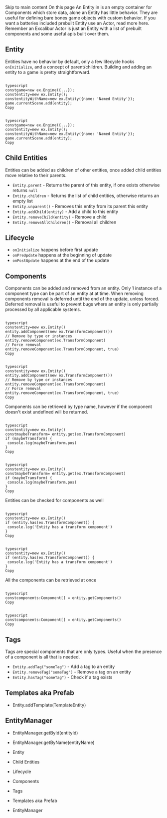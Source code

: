 Skip to main content
On this page
An Entity in is an empty container for Components which store data, alone an Entity has little behavior.
They are useful for defining bare bones game objects with custom behavior.
If you want a batteries included prebuilt Entity use an Actor, read more here. Remember an Excalibur Actor is just an Entity with a list of prebuilt components and some useful apis built over them.
## Entity​
Entities have no behavior by default, only a few lifecycle hooks `onInitialize`, and a concept of parent/children.
Building and adding an entity to a game is pretty straightforward.
```

typescript
constgame=new ex.Engine({...});
constentity=new ex.Entity();
constentityWithName=new ex.Entity({name: 'Named Entity'});
game.currentScene.add(entity);
Copy
```
```

typescript
constgame=new ex.Engine({...});
constentity=new ex.Entity();
constentityWithName=new ex.Entity({name: 'Named Entity'});
game.currentScene.add(entity);
Copy
```

## Child Entities​
Entities can be added as children of other entities, once added child entities move relative to their parents.
  * `Entity.parent` - Returns the parent of this entity, if one exists otherwise returns `null`
  * `Entity.children` - Returns the list of child entities, otherwise returns an empty list
  * `Entity.unparent()` - Removes this entity from its parent this entity
  * `Entity.addChild(entity)` - Add a child to this entity
  * `Entity.removeChild(entity)` - Remove a child
  * `Entity.removeAllChildren()` - Removal all children


## Lifecycle​
  * `onInitialize` happens before first update
  * `onPreUpdate` happens at the beginning of update
  * `onPostUpdate` happens at the end of the update


## Components​
Components can be added and removed from an entity. Only 1 instance of a component type can be part of an entity at at time.
When removing components removal is deferred until the end of the update, unless forced. Deferred removal is useful to prevent bugs where an entity is only partially processed by all applicable systems.
```

typescript
constentity=new ex.Entity()
entity.addComponent(new ex.TransformComponent())
// Remove by type or instances
entity.removeComponent(ex.TransformComponent)
// Force removal
entity.removeComponent(ex.TransformComponent, true)
Copy
```
```

typescript
constentity=new ex.Entity()
entity.addComponent(new ex.TransformComponent())
// Remove by type or instances
entity.removeComponent(ex.TransformComponent)
// Force removal
entity.removeComponent(ex.TransformComponent, true)
Copy
```

Components can be retrieved by type name, however if the component doesn't exist undefined will be returned.
```

typescript
constentity=new ex.Entity()
constmaybeTransform= entity.get(ex.TransformComponent)
if (maybeTransform) {
 console.log(maybeTransform.pos)
}
Copy
```
```

typescript
constentity=new ex.Entity()
constmaybeTransform= entity.get(ex.TransformComponent)
if (maybeTransform) {
 console.log(maybeTransform.pos)
}
Copy
```

Entities can be checked for components as well
```

typescript
constentity=new ex.Entity()
if (entity.has(ex.TransformComponent)) {
 console.log('Entity has a transform component')
}
Copy
```
```

typescript
constentity=new ex.Entity()
if (entity.has(ex.TransformComponent)) {
 console.log('Entity has a transform component')
}
Copy
```

All the components can be retrieved at once
```

typescript
constcomponents:Component[] = entity.getComponents()
Copy
```
```

typescript
constcomponents:Component[] = entity.getComponents()
Copy
```

## Tags​
Tags are special components that are only types. Useful when the presence of a component is all that is needed.
  * `Entity.addTag("someTag")` - Add a tag to an entity
  * `Entity.removeTag("someTag")` - Remove a tag on an entity
  * `Entity.hasTag("someTag")` - Check if a tag exists


## Templates aka Prefab​
  * Entity.addTemplate(TemplateEntity)


## EntityManager​
  * EntityManager.getById(entityId)
  * EntityManager.getByName(entityName)


  * Entity
  * Child Entities
  * Lifecycle
  * Components
  * Tags
  * Templates aka Prefab
  * EntityManager


